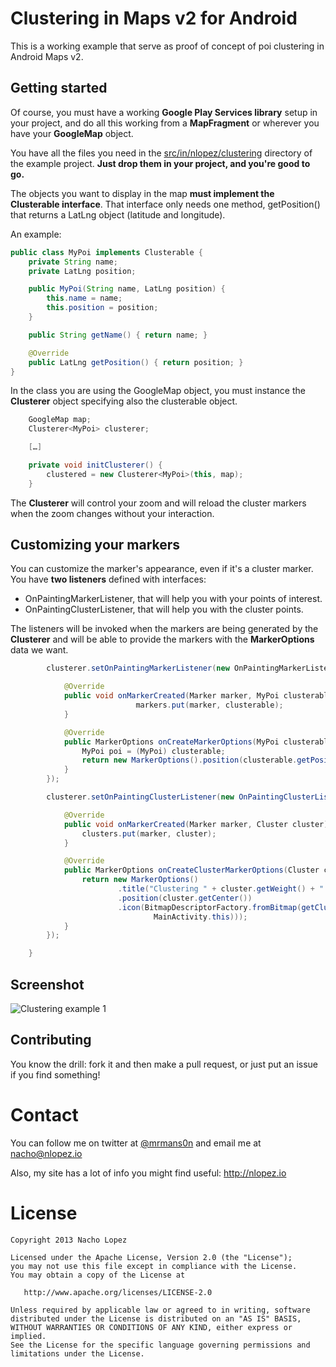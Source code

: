 Clustering in Maps v2 for Android
=================================

This is a working example that serve as proof of concept of poi clustering in Android Maps v2. 

Getting started
---------------

Of course, you must have a working **Google Play Services library** setup in your project, and do all this working from a **MapFragment** or wherever you have your **GoogleMap** object.

You have all the files you need in the [src/in/nlopez/clustering](https://github.com/mrmans0n/android-maps-v2-clustering/tree/master/src/in/nlopez/clustering) directory of the example project. **Just drop them in your project, and you're good to go.**

The objects you want to display in the map **must implement the Clusterable interface**. That interface only needs one method, getPosition() that returns a LatLng object (latitude and longitude).

An example:
```java
public class MyPoi implements Clusterable {
	private String name;
	private LatLng position;

	public MyPoi(String name, LatLng position) {
		this.name = name;
		this.position = position;
	}

	public String getName() { return name; }

	@Override
	public LatLng getPosition() { return position; }
}
```

In the class you are using the GoogleMap object, you must instance the **Clusterer** object specifying also the clusterable object.

```java
	GoogleMap map;
	Clusterer<MyPoi> clusterer;

	[…]

	private void initClusterer() {
		clustered = new Clusterer<MyPoi>(this, map);		
	}

```

The **Clusterer** will control your zoom and will reload the cluster markers when the zoom changes without your interaction.

Customizing your markers
------------------------

You can customize the marker's appearance, even if it's a cluster marker. You have **two listeners** defined with interfaces:

* OnPaintingMarkerListener, that will help you with your points of interest.
* OnPaintingClusterListener, that will help you with the cluster points.

The listeners will be invoked when the markers are being generated by the **Clusterer** and will be able to provide the markers with the **MarkerOptions** data we want.

```java
		clusterer.setOnPaintingMarkerListener(new OnPaintingMarkerListener<MyPoi>() {

			@Override
			public void onMarkerCreated(Marker marker, MyPoi clusterable) {
							markers.put(marker, clusterable);
			}

			@Override
			public MarkerOptions onCreateMarkerOptions(MyPoi clusterable) {
				MyPoi poi = (MyPoi) clusterable;
				return new MarkerOptions().position(clusterable.getPosition()).title(poi.getName()).snippet(poi.getDescription());
			}
		});

		clusterer.setOnPaintingClusterListener(new OnPaintingClusterListener() {

			@Override
			public void onMarkerCreated(Marker marker, Cluster cluster) {
				clusters.put(marker, cluster);
			}

			@Override
			public MarkerOptions onCreateClusterMarkerOptions(Cluster cluster) {
				return new MarkerOptions()
						.title("Clustering " + cluster.getWeight() + " items")
						.position(cluster.getCenter())
						.icon(BitmapDescriptorFactory.fromBitmap(getClusteredLabel(Integer.valueOf(cluster.getWeight()).toString(),
								MainActivity.this)));
			}
		});

	}
```

Screenshot
----------

![Clustering example 1](http://nlopez.in/uploads/admin/image/image/25/clusterer_1.png)

Contributing
------------

You know the drill: fork it and then make a pull request, or just put an issue if you find something!

Contact
=======

You can follow me on twitter at [@mrmans0n](http://twitter.com/mrmans0n) and email me at nacho@nlopez.io

Also, my site has a lot of info you might find useful: http://nlopez.io

License
=======

    Copyright 2013 Nacho Lopez

    Licensed under the Apache License, Version 2.0 (the "License");
    you may not use this file except in compliance with the License.
    You may obtain a copy of the License at

       http://www.apache.org/licenses/LICENSE-2.0

    Unless required by applicable law or agreed to in writing, software
    distributed under the License is distributed on an "AS IS" BASIS,
    WITHOUT WARRANTIES OR CONDITIONS OF ANY KIND, either express or implied.
    See the License for the specific language governing permissions and
    limitations under the License.
